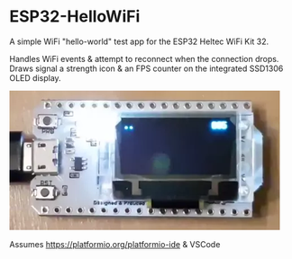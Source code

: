 # ESP32-HelloWiFi

A simple WiFi "hello-world" test app for the ESP32 Heltec WiFi Kit 32.

Handles WiFi events & attempt to reconnect when the connection drops. Draws signal a strength icon & an FPS counter on the integrated SSD1306 OLED display.

![ESP32-HelloWiFi running on Heltec board](docs/hello-wifi.webp)

Assumes https://platformio.org/platformio-ide & VSCode
